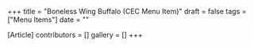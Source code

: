 +++
title = "Boneless Wing Buffalo (CEC Menu Item)"
draft = false
tags = ["Menu Items"]
date = ""

[Article]
contributors = []
gallery = []
+++